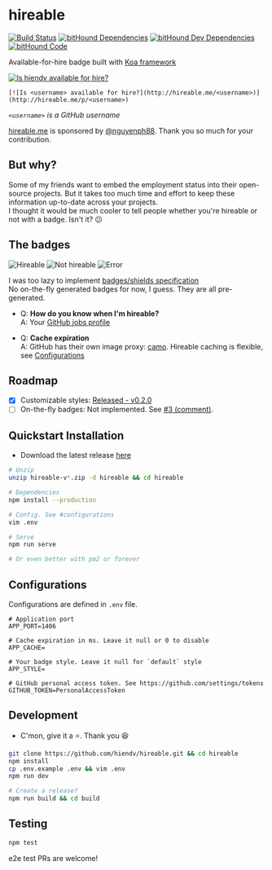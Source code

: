 # hireable
[![Build Status](https://travis-ci.org/hiendv/hireable.svg?branch=master)](https://travis-ci.org/hiendv/hireable) [![bitHound Dependencies](https://www.bithound.io/github/hiendv/hireable/badges/dependencies.svg)](https://www.bithound.io/github/hiendv/hireable/master/dependencies/npm) [![bitHound Dev Dependencies](https://www.bithound.io/github/hiendv/hireable/badges/devDependencies.svg)](https://www.bithound.io/github/hiendv/hireable/master/dependencies/npm) [![bitHound Code](https://www.bithound.io/github/hiendv/hireable/badges/code.svg)](https://www.bithound.io/github/hiendv/hireable)

Available-for-hire badge built with [Koa framework](https://github.com/koajs/koa)

[![Is hiendv available for hire?](http://hireable.me/hiendv)](http://hireable.me/p/hiendv)

```
[![Is <username> available for hire?](http://hireable.me/<username>)](http://hireable.me/p/<username>)
```
*`<username>` is a GitHub username*

[hireable.me](http://hireable.me) is sponsored by [@nguyenph88](https://github.com/nguyenph88). Thank you so much for your contribution.

## But why?
Some of my friends want to embed the employment status into their open-source projects.
But it takes too much time and effort to keep these information up-to-date across your projects.  
I thought it would be much cooler to tell people whether you're hireable or not with a badge. Isn't it? :confused:

## The badges
![Hireable](https://cdn.rawgit.com/hiendv/hireable/master/src/styles/default/yes.svg)
![Not hireable](https://cdn.rawgit.com/hiendv/hireable/master/src/styles/default/no.svg)
![Error](https://cdn.rawgit.com/hiendv/hireable/master/src/styles/default/error.svg)

I was too lazy to implement [badges/shields specification](https://github.com/badges/shields/blob/master/spec/SPECIFICATION.md)  
No on-the-fly generated badges for now, I guess. They are all pre-generated. 

- Q: **How do you know when I'm hireable?**  
A: Your [GitHub jobs profile](https://github.com/settings/profile#user_profile_hireable)

- Q: **Cache expiration**  
A: GitHub has their own image proxy: [camo](https://help.github.com/articles/why-do-my-images-have-strange-urls/). Hireable caching is flexible, see [Configurations](#configurations)

## Roadmap
- [x] Customizable styles: [Released - v0.2.0](./CHANGELOG.md#v020---2016-09-03)
- [ ] On-the-fly badges: Not implemented. See [#3 (comment)](https://github.com/hiendv/hireable/pull/3#issuecomment-242659951).

## Quickstart Installation
- Download the latest release [here](https://github.com/hiendv/hireable/releases)
```bash
# Unzip
unzip hireable-v*.zip -d hireable && cd hireable

# Dependencies
npm install --production

# Config. See #configurations
vim .env

# Serve
npm run serve

# Or even better with pm2 or forever
```

## Configurations
Configurations are defined in `.env` file.
```
# Application port
APP_PORT=1406

# Cache expiration in ms. Leave it null or 0 to disable
APP_CACHE=

# Your badge style. Leave it null for `default` style
APP_STYLE=

# GitHub personal access token. See https://github.com/settings/tokens
GITHUB_TOKEN=PersonalAccessToken
```

## Development
- C'mon, give it a :star:. Thank you :laughing:
```bash
git clone https://github.com/hiendv/hireable.git && cd hireable
npm install
cp .env.example .env && vim .env
npm run dev

# Create a release?
npm run build && cd build
```

## Testing
```bash
npm test
```
e2e test PRs are welcome!
